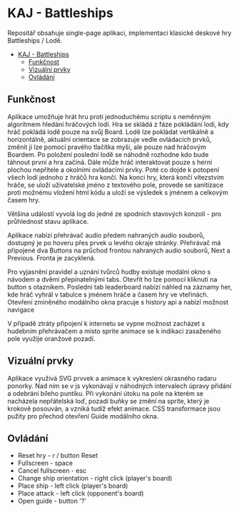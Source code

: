 # KAJ - Battleships

Repositář obsahuje single-page aplikaci, implementaci klasické deskové hry Battleships / Lodě.

- [KAJ - Battleships](#kaj---battleships)
  - [Funkčnost](#funkčnost)
  - [Vizuální prvky](#vizuální-prvky)
  - [Ovládání](#ovládání)


## Funkčnost

Aplikace umožňuje hrát hru proti jednoduchému scriptu s neměnným algoritmem hledání hráčových lodí. Hra se skládá z fáze pokládání lodí, kdy hráč pokládá lodě pouze na svůj Board. Lodě lze pokládat vertikálně a horizontálně, aktuální orientace se zobrazuje vedle ovládacích prvků, změnit jí lze pomocí pravého tlačítka myši, ale pouze nad hráčovým Boardem. Po položení poslední lodě se náhodně rozhodne kdo bude táhnout první a hra začíná. Dále může hráč interaktovat pouze s herní plochou nepřítele a okolními ovládacími prvky. Poté co dojde k potopení všech lodí jednoho z hráčů hra končí. Na konci hry, která končí vítezstvím hráče, se uloží uživatelské jméno z textového pole, provede se sanitizace proti možnému vložení html kódu a uloží se výsledek s jménem a celkovým časem hry.

 Většina událostí vyvolá log do jedné ze spodních stavových konzolí - pro průhlednost stavu aplikace.

Aplikace nabízí přehrávač audio předem nahraných audio souborů, dostupný je po hoveru přes prvek u levého okraje stránky. Přehrávač má připojené dva Buttons na průchod frontou nahraných audio souborů, Next a Previous. Fronta je zacyklená.

Pro vyjasnění pravidel a uznání tvůrců hudby existuje modální okno s návodem a dvěmi přepínatelnými tabs. Otevřít ho lze pomocí kliknutí na button s otazníkem. Poslední tab leaderboard nabízí náhled na záznamy her, kde hráč vyhrál v tabulce s jménem hráče a časem hry ve vteřinách.
Otevření zmíněného modálního okna pracuje s history api a nabízí možnost navigace

V případě ztráty připojení k internetu se vypne možnost zacházet s hudebním přehrávačem a místo sprite animace se k indikaci zasaženého pole využije oranžové pozadí.

## Vizuální prvky

Aplikace využívá SVG prvvek a animace k vykreslení okrasného radaru ponorky. Nad ním se v js vykonávají v náhodných intervalech úpravy přidání a odebrání bíleho puntíku.
Při vykonání útoku na pole na kterém se nacházela nepřátelská loď, pozadí buňky se změní na sprite, který je krokově posouván, a vzniká tudíž efekt animace.
CSS transformace jsou pužity pro přechod otevření Guide modálního okna.

## Ovládání

- Reset hry - r / button Reset
- Fullscreen - space
- Cancel fullscreen - esc
- Change ship orientation - right click (player's board)
- Place ship - left click (player's board)
- Place attack - left click (opponent's board)
- Open guide - button '?'
